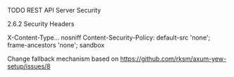 TODO REST API Server Security

2.6.2 Security Headers

X-Content-Type... nosniff
Content-Security-Policy: default-src 'none'; frame-ancestors 'none'; sandbox


Change fallback mechanism based on https://github.com/rksm/axum-yew-setup/issues/8
